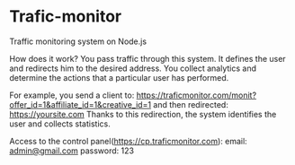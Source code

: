 # Trafic-monitor
Traffic monitoring system on Node.js

How does it work?
You pass traffic through this system. It defines the user and redirects him to the desired address. You collect analytics and determine the actions that a particular user has performed.

For example, you send a client to:
https://traficmonitor.com/monit?offer_id=1&affiliate_id=1&creative_id=1
and then redirected:
https://yoursite.com
Thanks to this redirection, the system identifies the user and collects statistics.

Access to the control panel(https://cp.traficmonitor.com):
email: admin@gmail.com
password: 123
